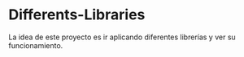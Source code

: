 # Differents-Libraries
La idea de este proyecto es ir aplicando diferentes librerías y ver su funcionamiento.

